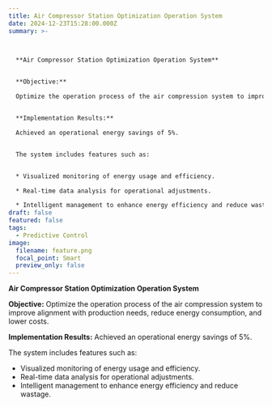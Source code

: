 ```yaml
---
title: Air Compressor Station Optimization Operation System
date: 2024-12-23T15:28:00.000Z
summary: >-
  


  **Air Compressor Station Optimization Operation System**


  **Objective:**

  Optimize the operation process of the air compression system to improve alignment with production needs, reduce energy consumption, and lower costs.


  **Implementation Results:**

  Achieved an operational energy savings of 5%.


  The system includes features such as:


  * Visualized monitoring of energy usage and efficiency.

  * Real-time data analysis for operational adjustments.

  * Intelligent management to enhance energy efficiency and reduce wastage.
draft: false
featured: false
tags:
  - Predictive Control
image:
  filename: feature.png
  focal_point: Smart
  preview_only: false
---
```

**Air Compressor Station Optimization Operation System**

**Objective:**
Optimize the operation process of the air compression system to improve alignment with production needs, reduce energy consumption, and lower costs.

**Implementation Results:**
Achieved an operational energy savings of 5%.

The system includes features such as:

* Visualized monitoring of energy usage and efficiency.
* Real-time data analysis for operational adjustments.
* Intelligent management to enhance energy efficiency and reduce wastage.
